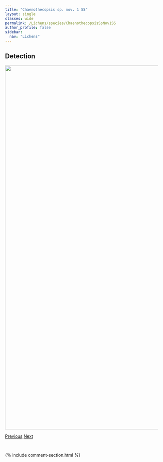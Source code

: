 ```yaml
---
title: "Chaenothecopsis sp. nov. 1 SS"
layout: single
classes: wide
permalink: /Lichens/species/ChaenothecopsisSpNov1SS
author_profile: false
sidebar:
  nav: "Lichens"
---
```


<h2>Detection</h2>

<a href="https://drive.google.com/uc?export=view&id=1ZAP_pKMIy_Qcr2Fl_PWxikG02QZc043k">
<img src="https://drive.google.com/uc?export=view&id=1ZAP_pKMIy_Qcr2Fl_PWxikG02QZc043k" height = "1200" width = "800">
</a>


<a href="/DevelopmentWebsite/Lichens/species/ChaenothecopsisSavonica" class="pagination--pager" title="Chaenothecopsis savonica">Previous</a> <a href="/DevelopmentWebsite/Lichens/species/ChaenothecopsisViridialba" class="pagination--pager" title="Chaenothecopsis viridialba">Next</a>

<p>&nbsp;</p>

{% include comment-section.html %}
